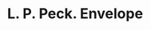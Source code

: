 ---
doi: 10.7916/D8CC2BVB
date_other: '1905'
date_other_textual: '1905'
form: printed ephemera
genre:
- Envelopes
name:
- L. P. Peck
object_in_context_url: https://biggert.cul.columbia.edu/items/view/ave_biggert_01571
subject_hierarchical_geographic:
- San Antonio, Texas, United States
subject_name:
- L. P. Peck
title: L. P. Peck. Envelope
sort_title: L. P. Peck. Envelope
call_number: ave_biggert_01571
coordinates:
- 29.416666666666668,-98.5
pid: ave_biggert_01571
identifiers: ave_biggert_01571
permalink: /biggert/ave_biggert_01571/
layout: iiif-image-page
---